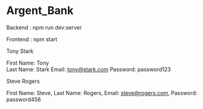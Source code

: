 # Argent_Bank


Backend : 
npm run dev:server

Frontend : 
npm start


Tony Stark

First Name: Tony  
Last Name: Stark
Email: tony@stark.com
Password: password123


Steve Rogers

First Name: Steve,
Last Name: Rogers,
Email: steve@rogers.com,
Password: password456
